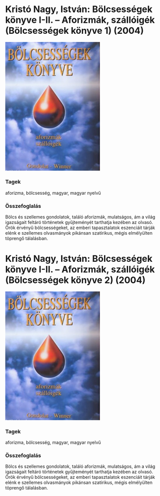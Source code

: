 # <a name="id_1200">Kristó Nagy, István: Bölcsességek könyve I-II. – Aforizmák, szállóigék (Bölcsességek könyve 1) (2004)</a>
<img src="https://github.com/BercziSandor/calibre_lib/raw/main/Kristo%20Nagy%2C%20Istvan/Bolcsessegek%20konyve%20I-II.%20-%20Aforizm%20%281200%29/cover.jpg" alt="cover" width="300"/>

### Tagek
aforizma, bölcsesség, magyar, magyar nyelvű

### Összefoglalás
<div>
<p>Bölcs és szellemes gondolatok, találó aforizmák, mulatságos, ám a világ igazságait feltáró történetek gyűjteményét tarthatja kezében az olvasó. <br>Örök érvényű bölcsességeket, az emberi tapasztalatok eszenciáit tárják elénk e szellemes olvasmányok pikánsan szatírikus, mégis elmélyülten töprengő tálalásban.</p></div>


# <a name="id_1201">Kristó Nagy, István: Bölcsességek könyve I-II. – Aforizmák, szállóigék (Bölcsességek könyve 2) (2004)</a>
<img src="https://github.com/BercziSandor/calibre_lib/raw/main/Kristo%20Nagy%2C%20Istvan/Bolcsessegek%20konyve%20I-II.%20-%20Aforizm%20%281201%29/cover.jpg" alt="cover" width="300"/>

### Tagek
aforizma, bölcsesség, magyar, magyar nyelvű

### Összefoglalás
<div>
<p>Bölcs és szellemes gondolatok, találó aforizmák, mulatságos, ám a világ igazságait feltáró történetek gyűjteményét tarthatja kezében az olvasó. <br>Örök érvényű bölcsességeket, az emberi tapasztalatok eszenciáit tárják elénk e szellemes olvasmányok pikánsan szatírikus, mégis elmélyülten töprengő tálalásban.</p></div>


